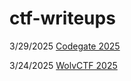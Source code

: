 # ctf-writeups

3/29/2025 [Codegate 2025](https://hackmd.io/@lunbun/r1atUlLaJg)

3/24/2025 [WolvCTF 2025](https://hackmd.io/@lunbun/rJt-ad0nJe)
